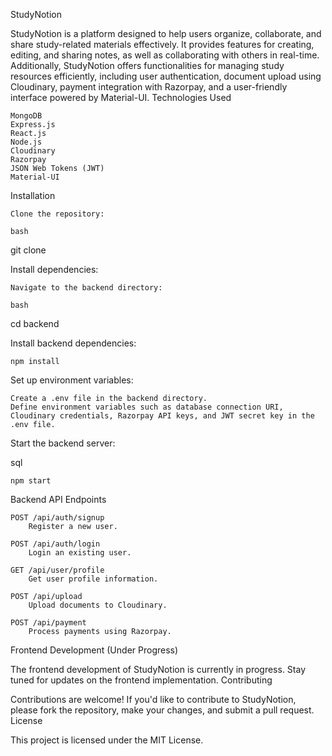 StudyNotion

StudyNotion is a platform designed to help users organize, collaborate, and share study-related materials effectively. It provides features for creating, editing, and sharing notes, as well as collaborating with others in real-time. Additionally, StudyNotion offers functionalities for managing study resources efficiently, including user authentication, document upload using Cloudinary, payment integration with Razorpay, and a user-friendly interface powered by Material-UI.
Technologies Used

    MongoDB
    Express.js
    React.js
    Node.js
    Cloudinary
    Razorpay
    JSON Web Tokens (JWT)
    Material-UI

Installation

    Clone the repository:

    bash

git clone <repository-url>

Install dependencies:

    Navigate to the backend directory:

    bash

cd backend

Install backend dependencies:

    npm install

Set up environment variables:

    Create a .env file in the backend directory.
    Define environment variables such as database connection URI, Cloudinary credentials, Razorpay API keys, and JWT secret key in the .env file.

Start the backend server:

sql

    npm start

Backend API Endpoints

    POST /api/auth/signup
        Register a new user.

    POST /api/auth/login
        Login an existing user.

    GET /api/user/profile
        Get user profile information.

    POST /api/upload
        Upload documents to Cloudinary.

    POST /api/payment
        Process payments using Razorpay.

Frontend Development (Under Progress)

The frontend development of StudyNotion is currently in progress. Stay tuned for updates on the frontend implementation.
Contributing

Contributions are welcome! If you'd like to contribute to StudyNotion, please fork the repository, make your changes, and submit a pull request.
License

This project is licensed under the MIT License.

